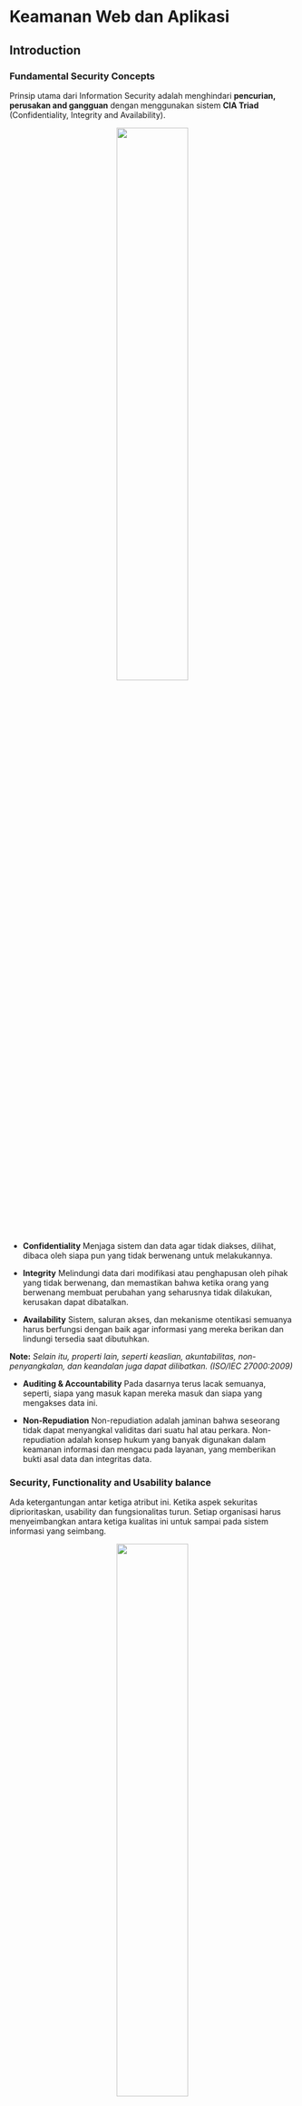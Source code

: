 # Keamanan Web dan Aplikasi
## Introduction

### Fundamental Security Concepts
Prinsip utama dari Information Security adalah menghindari **pencurian, perusakan and gangguan** dengan menggunakan sistem **CIA Triad** (Confidentiality, Integrity and Availability).

<p align="center">
<img width="50%" src="https://i.ytimg.com/vi/AJTJN4wDBM8/hqdefault.jpg">
</p>

- **Confidentiality**
Menjaga sistem dan data agar tidak diakses, dilihat, dibaca oleh siapa pun yang tidak berwenang untuk melakukannya.

- **Integrity**
Melindungi data dari modifikasi atau penghapusan oleh pihak yang tidak berwenang, dan memastikan bahwa ketika orang yang berwenang membuat perubahan yang seharusnya tidak dilakukan, kerusakan dapat dibatalkan.

- **Availability**
Sistem, saluran akses, dan mekanisme otentikasi semuanya harus berfungsi dengan baik agar informasi yang mereka berikan dan lindungi tersedia saat dibutuhkan.

**Note:** *Selain itu, properti lain, seperti keaslian, akuntabilitas, non-penyangkalan, dan keandalan juga dapat dilibatkan. (ISO/IEC 27000:2009)*

- **Auditing & Accountability**
Pada dasarnya terus lacak semuanya, seperti, siapa yang masuk kapan mereka masuk dan siapa yang mengakses data ini.

- **Non-Repudiation**
Non-repudiation adalah jaminan bahwa seseorang tidak dapat menyangkal validitas dari suatu hal atau perkara. Non-repudiation adalah konsep hukum yang banyak digunakan dalam keamanan informasi dan mengacu pada layanan, yang memberikan bukti asal data dan integritas data.

### **Security, Functionality and Usability balance**

Ada ketergantungan antar ketiga atribut ini. Ketika aspek sekuritas diprioritaskan, usability dan fungsionalitas turun. Setiap organisasi harus menyeimbangkan antara ketiga kualitas ini untuk sampai pada sistem informasi yang seimbang. 

<p align="center">
<img width="50%" src="https://gist.githubusercontent.com/Samsar4/62886aac358c3d484a0ec17e8eb11266/raw/f14455ed4def635e1bc93b85657f43dbbf4a3127/triad2.png">
</p>


### Types of Hacker

<p align="center">
<img width="50%" src="https://www.simplilearn.com/ice9/free_resources_article_thumb/types-hacker.JPG">
</p>

> - **Black Hat** - Hackers yang melakukan tindakan kejahatan seperti menjual data atau menjual celah keamanan yang ditemukan.
> - **Gray Hat** - Hackers yang melakukan tindakan baik ataupun buruk pada suatu organisasi/perusahaan yang dia serang tanpa meminta atau diberikan ijin terlebih dahulu.
> - **White Hat** - Ethical hackers; Mereka menggunakan keahlian mereka untuk meningkatkan keamanan dengan mengekspos kerentanan sebelum black hat.

**Script Kiddie / Skiddies** - Individu tidak terampil yang menggunakan skrip atau program jahat, seperti web shell, yang dikembangkan oleh orang lain untuk menyerang sistem komputer dan jaringan serta merusak situs web. 

**State-Sponsored Hacker** - Hacker yang dipekerjakan oleh pemerintah atau entitas terkait .

**Hacktivist** - Seseorang yang melakukan serangan dengan maksud tertentu misalnya isu politik.

**Suicide Hackers** - hackers yang tidak takut masuk penjara atau menghadapi hukuman apa pun.

### Types of Pentesting Method
* **Black Box**

Pada metode  Black Box, penguji ditempatkan sebagai peretas sebagai umumnya, tanpa pengetahuan internal tentang sistem target. Penguji tidak diberikan diagram arsitektur atau kode sumber apa pun yang tidak tersedia untuk umum.
* **Grey Box**

Pada metode  Grey Box, penguji memiliki akses dan pengetahuan pengguna (misalnya diberikan sebuah akun). Penguji biasanya memiliki pengetahuan tentang internal jaringan, kemungkinan termasuk dokumentasi mengenai desain arsitektur dan akun internal ke jaringan.
* **White Box**

Pada metode White Box, penguji memiliki akses ke semua informasi yang dibutuhkan. Hal ini membuat penguji dapat memeriksa sistem secara menyeluruh dan mencapai tahap yang mungkin belum dapat terakses dengan metode black box atau grey box. Contohnya adalah penguji diberikan akses ke source code yang ada.

### Threat Categories
* **Network Threats**
  - Information gathering
  - Sniffing and eavesdropping
  - DNS/ARP Poisoning
  - MITM (Man-in-the-Middle Attack)
  - DoS/DDoS
  - Password-based attacks
  - Firewall and IDS attack
  - Session Hijacking

* **Host Threats**
  - Password cracking
  - Malware attacks
  - Footprinting
  - Profiling
  - Arbitrary code execution
  - Backdoor access
  - Privilege Escalation
  - Code Execution

* **Application Threats**
  - Injection Attacks
  - Improper data/input validation
  - Improper error handling and exeception management
  - Hidden-field manipulation
  - Broken session management
  - Cryptography issues
  - SQL injection
  - Phishing
  - Buffer Overflow
  - Information disclosure
  - Security Misconfigurations



### The Five Stages of Ethical Hacking
### 1. **Reconnaissance**
*Mengumpulkan informasi informasti mengenai target*; Terdapat 2 tipe Recon:
- **Passive Reconnaissance**: Mengumpulkan informasi mengenai target **tanpa interaksi langsung dengan sistem** atau yang lebih dikenal dengan OSINT (Open Source Intelligence).
    - e.g: Google Search, Public records, New releases, Social Media.
- **Active Reconnaissance**: Melibatkan interaksi langsung dengan target.
    - e.g: Melakukan panggilan telfon secara langsung, Job interview; menggunakan tools scaning seperti Nmap, Nessus, OpenVAS, Nikto dan Metasploit dapat dikategorikan sebagai Active Recon.

### 2. **Scanning & Enumeration**
*Memperoleh informasi yang lebih mendalam tentang target.*
- e.g: Network Scanning, Port Scanning, Melihat versi versi apa yang berjalan.

### 3. **Gaining Access**
*Serangan ditujukan untuk mendapatkan akses ke dalam sistem.*
- e.g: Dapat dilakukan secara fisik (offline), melalui kabel LAN atau internet.
  - e.g(2): Spoofing untuk mengeksploitasi sistem dengan berpura-pura menjadi pengguna yang sah atau sistem yang berbeda, mereka dapat mengirim paket data yang berisi bug ke sistem target untuk mengeksploitasi vulnerability.
  - Dapat dilakukan dengan menggunakan banyak teknik seperti injeksi perintah, buffer overflow, kredensial brute force, social engineering, misconfiguration, dll..
  
### 4. **Maintaining Access**
*Item ditempatkan untuk memastikan akses di masa mendatang.*
- e.g: Rookit, Trojan, Backdoor.

### 5. **Covering Tracks**
*Langkah-langkah yang diambil untuk menyembunyikan keberhasilan dan intrusi. *
  - e.g: menghapus logs; melakukan obfuscate terhadap backdoor atau malware yang ditanamkan.


